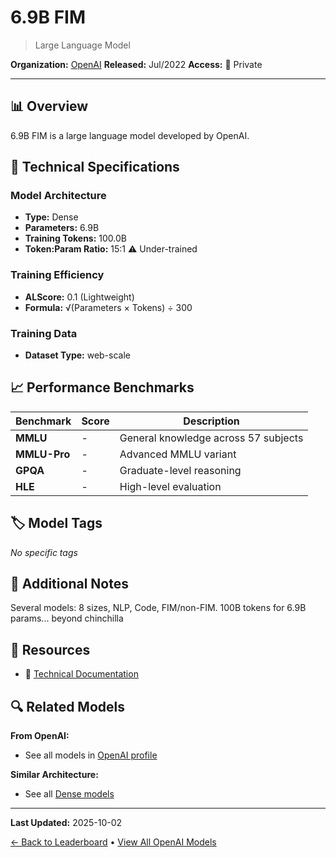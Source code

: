 # 6.9B FIM

> Large Language Model

**Organization:** [OpenAI](../../labs/openai.md)
**Released:** Jul/2022
**Access:** 🔴 Private

---

## 📊 Overview

6.9B FIM is a large language model developed by OpenAI.

## 🔧 Technical Specifications

### Model Architecture
- **Type:** Dense
- **Parameters:** 6.9B
- **Training Tokens:** 100.0B
- **Token:Param Ratio:** 15:1 ⚠️ Under-trained

### Training Efficiency
- **ALScore:** 0.1 (Lightweight)
- **Formula:** √(Parameters × Tokens) ÷ 300

### Training Data
- **Dataset Type:** web-scale

## 📈 Performance Benchmarks

| Benchmark | Score | Description |
|-----------|-------|-------------|
| **MMLU** | - | General knowledge across 57 subjects |
| **MMLU-Pro** | - | Advanced MMLU variant |
| **GPQA** | - | Graduate-level reasoning |
| **HLE** | - | High-level evaluation |

## 🏷️ Model Tags

_No specific tags_

## 📝 Additional Notes

Several models: 8 sizes, NLP, Code, FIM/non-FIM. 100B tokens for 6.9B params... beyond chinchilla

## 🔗 Resources

- 📄 [Technical Documentation](https://arxiv.org/pdf/2207.14255.pdf)

## 🔍 Related Models

**From OpenAI:**
- See all models in [OpenAI profile](../../labs/openai.md)

**Similar Architecture:**
- See all [Dense models](../../architectures/dense.md)

---

**Last Updated:** 2025-10-02

[← Back to Leaderboard](../../README.md) • [View All OpenAI Models](../../labs/openai.md)
